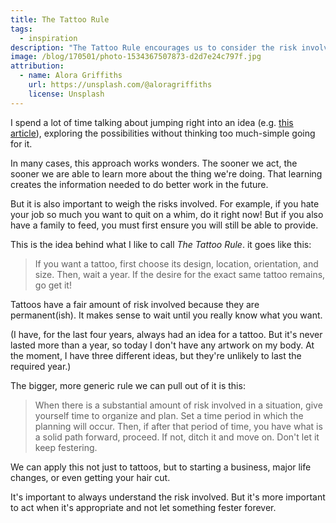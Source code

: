 ```yaml
---
title: The Tattoo Rule
tags:
  - inspiration
description: "The Tattoo Rule encourages us to consider the risk involved in any situation before diving in."
image: /blog/170501/photo-1534367507873-d2d7e24c797f.jpg
attribution:
  - name: Alora Griffiths
    url: https://unsplash.com/@aloragriffiths
    license: Unsplash
---
```


I spend a lot of time talking about jumping right into an idea (e.g. [this article](/blog/act-on-inspiration-before-it-runs-away)), exploring the possibilities without thinking too much-simple going for it.

In many cases, this approach works wonders. The sooner we act, the sooner we are able to learn more about the thing we're doing. That learning creates the information needed to do better work in the future.

But it is also important to weigh the risks involved. For example, if you hate your job so much you want to quit on a whim, do it right now! But if you also have a family to feed, you must first ensure you will still be able to provide.

This is the idea behind what I like to call _The Tattoo Rule_. it goes like this:

> If you want a tattoo, first choose its design, location, orientation, and size. Then, wait a year. If the desire for the exact same tattoo remains, go get it!

Tattoos have a fair amount of risk involved because they are permanent(ish). It makes sense to wait until you really know what you want.

(I have, for the last four years, always had an idea for a tattoo. But it's never lasted more than a year, so today I don't have any artwork on my body. At the moment, I have three different ideas, but they're unlikely to last the required year.)

The bigger, more generic rule we can pull out of it is this:

> When there is a substantial amount of risk involved in a situation, give yourself time to organize and plan. Set a time period in which the planning will occur. Then, if after that period of time, you have what is a solid path forward, proceed. If not, ditch it and move on. Don't let it keep festering.

We can apply this not just to tattoos, but to starting a business, major life changes, or even getting your hair cut.

It's important to always understand the risk involved. But it's more important to act when it's appropriate and not let something fester forever.
